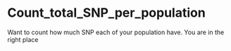 # Count_total_SNP_per_population
Want to count how much SNP each of your population have. You are in the right place

